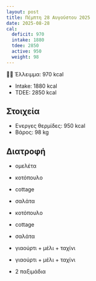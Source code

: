 ```yaml
---
layout: post
title: Πέμπτη 28 Αυγούστου 2025
date: 2025-08-28
cal:
  deficit: 970
  intake: 1880
  tdee: 2850
  active: 950
  weight: 98
---
```


💪🏻 Έλλειμμα: <span class="green">970 kcal</span>

- Intake: 1880 kcal
- ΤDEE: 2850 kcal

## Στοιχεία

- Ενεργες θερμίδες: 950 kcal
- Βάρος: 98 kg

## Διατροφή


- ομελέτα

- κοτόπουλο
- cottage
- σαλάτα

- κοτόπουλο
- cottage
- σαλάτα
- γιαούρτι + μέλι + ταχίνι

- γιαούρτι + μέλι + ταχίνι
- 2 παξιμάδια

